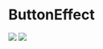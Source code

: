 # ButtonEffect
![](http://4gun.net/images/ButtonEffect/1.png)
![](http://4gun.net/images/ButtonEffect/2.png)
